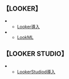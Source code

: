 ## 【LOOKER】
- - [Looker導入](looker_init)
- - [LookML](lookml)



## 【LOOKER STUDIO】
- - [LookerStudiod導入](lookerstudio_init)
